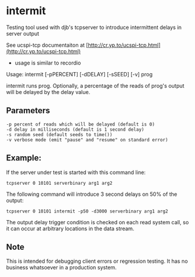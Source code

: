 # intermit

Testing tool used with djb's tcpserver to introduce intermittent delays in server output


See ucspi-tcp documentaiton at [http://cr.yp.to/ucspi-tcp.html](http://cr.yp.to/ucspi-tcp.html)

 - usage is similar to recordio

Usage: intermit [-pPERCENT] [-dDELAY] [-sSEED] [-v] prog

intermit runs prog. Optionally, a percentage of the reads of prog's output will be delayed by the delay value.

## Parameters
```
-p percent of reads which will be delayed (default is 0)
-d delay in milliseconds (default is 1 second delay)
-s random seed (default seeds to time()) 
-v verbose mode (emit "pause" and "resume" on standard error)
```

## Example:

If the server under test is started with this command line:

```
tcpserver 0 10101 serverbinary arg1 arg2
```

The following command will introduce 3 second delays on 50% of the output:
```
tcpserver 0 10101 intermit -p50 -d3000 serverbinary arg1 arg2
```

The output delay trigger condition is checked on each read system call, so it can occur at arbitrary locations in the data stream.

## Note

This is intended for debugging client errors or regression testing.  It has no business whatsoever in a production system.

